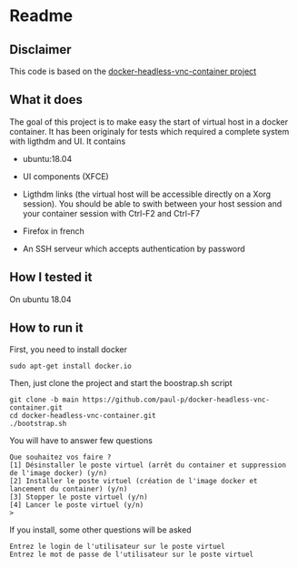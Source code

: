 # Readme 

## Disclaimer
This code is based on the [docker-headless-vnc-container project](https://github.com/ConSol/docker-headless-vnc-container)

## What it does
The goal of this project is to make easy the start of virtual host in a docker container.
It has been originaly for tests which required a complete system with ligthdm and UI.
It contains
* ubuntu:18.04
* UI components (XFCE)
* Ligthdm links (the virtual host will be accessible directly on a Xorg session). You should be able to swith between your host session and your container session with Ctrl-F2 and Ctrl-F7

* Firefox in french
* An SSH serveur which accepts authentication by password

## How I tested it
On ubuntu 18.04

## How to run it
First, you need to install docker
```
sudo apt-get install docker.io
```
Then, just clone the project and start the boostrap.sh script
```
git clone -b main https://github.com/paul-p/docker-headless-vnc-container.git
cd docker-headless-vnc-container.git
./bootstrap.sh
```

You will have to answer few questions
```
Que souhaitez vos faire ?
[1] Désinstaller le poste virtuel (arrêt du container et suppression de l'image docker) (y/n)
[2] Installer le poste virtuel (création de l'image docker et lancement du container) (y/n)
[3] Stopper le poste virtuel (y/n)
[4] Lancer le poste virtuel (y/n) 
>
```
If you install, some other questions will be asked
```
Entrez le login de l'utilisateur sur le poste virtuel
Entrez le mot de passe de l'utilisateur sur le poste virtuel
```

